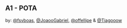 ## A1 - POTA

by: [@fsvboas](https://github.com/fsvboas), [@JoaooGabriel](https://github.com/JoaooGabriel), [@offellipe](https://github.com/offellipe) & [@Tiagooow](https://github.com/Tiagooow)
